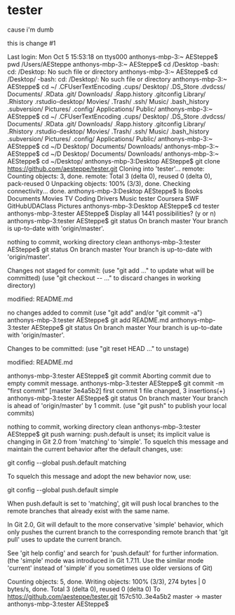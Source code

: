 # tester
cause i'm dumb


this is change #1

Last login: Mon Oct  5 15:53:18 on ttys000
anthonys-mbp-3:~ AESteppe$ pwd
/Users/AESteppe
anthonys-mbp-3:~ AESteppe$ cd /Desktop
-bash: cd: /Desktop: No such file or directory
anthonys-mbp-3:~ AESteppe$ cd /Desktop/
-bash: cd: /Desktop/: No such file or directory
anthonys-mbp-3:~ AESteppe$ cd ~/
.CFUserTextEncoding  .cups/               Desktop/
.DS_Store            .dvdcss/             Documents/
.RData               .git/                Downloads/
.Rapp.history        .gitconfig           Library/
.Rhistory            .rstudio-desktop/    Movies/
.Trash/              .ssh/                Music/
.bash_history        .subversion/         Pictures/
.config/             Applications/        Public/
anthonys-mbp-3:~ AESteppe$ cd ~/
.CFUserTextEncoding  .cups/               Desktop/
.DS_Store            .dvdcss/             Documents/
.RData               .git/                Downloads/
.Rapp.history        .gitconfig           Library/
.Rhistory            .rstudio-desktop/    Movies/
.Trash/              .ssh/                Music/
.bash_history        .subversion/         Pictures/
.config/             Applications/        Public/
anthonys-mbp-3:~ AESteppe$ cd ~/D
Desktop/   Documents/ Downloads/ 
anthonys-mbp-3:~ AESteppe$ cd ~/D
Desktop/   Documents/ Downloads/ 
anthonys-mbp-3:~ AESteppe$ cd ~/Desktop/
anthonys-mbp-3:Desktop AESteppe$ git clone https://github.com/aesteppe/tester.git
Cloning into 'tester'...
remote: Counting objects: 3, done.
remote: Total 3 (delta 0), reused 0 (delta 0), pack-reused 0
Unpacking objects: 100% (3/3), done.
Checking connectivity... done.
anthonys-mbp-3:Desktop AESteppe$ ls
Books		Documents	Movies		TV
Coding		Drivers		Music		tester
Coursera SWF	GitHubUDAClass	Pictures
anthonys-mbp-3:Desktop AESteppe$ cd tester
anthonys-mbp-3:tester AESteppe$ 
Display all 1441 possibilities? (y or n)
anthonys-mbp-3:tester AESteppe$ git status
On branch master
Your branch is up-to-date with 'origin/master'.

nothing to commit, working directory clean
anthonys-mbp-3:tester AESteppe$ git status
On branch master
Your branch is up-to-date with 'origin/master'.

Changes not staged for commit:
(use "git add <file>..." to update what will be committed)
(use "git checkout -- <file>..." to discard changes in working directory)

modified:   README.md

no changes added to commit (use "git add" and/or "git commit -a")
anthonys-mbp-3:tester AESteppe$ git add README.md 
anthonys-mbp-3:tester AESteppe$ git status
On branch master
Your branch is up-to-date with 'origin/master'.

Changes to be committed:
(use "git reset HEAD <file>..." to unstage)

modified:   README.md

anthonys-mbp-3:tester AESteppe$ git commit
Aborting commit due to empty commit message.
anthonys-mbp-3:tester AESteppe$ git commit -m "first commit"
[master 3e4a5b2] first commit
1 file changed, 3 insertions(+)
anthonys-mbp-3:tester AESteppe$ git status
On branch master
Your branch is ahead of 'origin/master' by 1 commit.
(use "git push" to publish your local commits)

nothing to commit, working directory clean
anthonys-mbp-3:tester AESteppe$ git push
warning: push.default is unset; its implicit value is changing in
Git 2.0 from 'matching' to 'simple'. To squelch this message
and maintain the current behavior after the default changes, use:

git config --global push.default matching

To squelch this message and adopt the new behavior now, use:

git config --global push.default simple

When push.default is set to 'matching', git will push local branches
to the remote branches that already exist with the same name.

In Git 2.0, Git will default to the more conservative 'simple'
behavior, which only pushes the current branch to the corresponding
remote branch that 'git pull' uses to update the current branch.

See 'git help config' and search for 'push.default' for further information.
(the 'simple' mode was introduced in Git 1.7.11. Use the similar mode
'current' instead of 'simple' if you sometimes use older versions of Git)

Counting objects: 5, done.
Writing objects: 100% (3/3), 274 bytes | 0 bytes/s, done.
Total 3 (delta 0), reused 0 (delta 0)
To https://github.com/aesteppe/tester.git
157c510..3e4a5b2  master -> master
anthonys-mbp-3:tester AESteppe$ 
